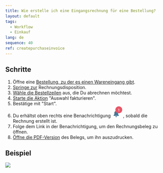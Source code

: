 ```yaml
---
title: Wie erstelle ich eine Eingangsrechnung für eine Bestellung?
layout: default
tags:
  - Workflow
  - Einkauf
lang: de
sequence: 40
ref: createpurchaseinvoice
---
```


## Schritte

1. Öffne eine [Bestellung, zu der es einen Wareneingang gibt](Zu_Bestellung_Wareneingang_erstellen).
1. [Springe zur](SpringezuBelegen) Rechnungsdisposition.
1. [Wähle die Bestellzeilen](AuswahlBelege) aus, die Du abrechnen möchtest.
1. [Starte die Aktion](AktionStarten) "Auswahl fakturieren".
1. Bestätige mit "Start".
1. Du erhältst oben rechts eine Benachrichtigung ![](assets/NotificationBell_WebUI.png), sobald die Rechnung erstellt ist.
1. Folge dem Link in der Benachrichtigung, um den Rechnungsbeleg zu öffnen.
1. [Öffne die PDF-Version](PDFVorschau) des Belegs, um ihn auszudrucken.

## Beispiel
![](assets/Zu_Bestellung_Eingangsrechnung_erstellen.gif)
